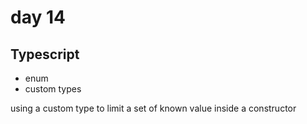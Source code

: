 # day 14

## Typescript

- enum
- custom types

using a custom type to limit a set of known value inside a constructor
